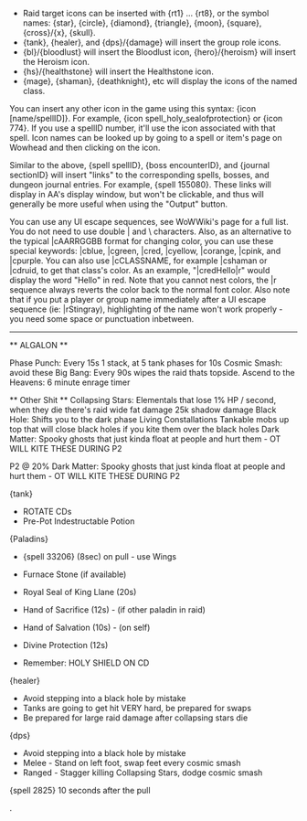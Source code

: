 
- Raid target icons can be inserted with {rt1} ... {rt8}, or the symbol names: {star}, {circle}, {diamond}, {triangle}, {moon}, {square}, {cross}/{x}, {skull}.
- {tank}, {healer}, and {dps}/{damage} will insert the group role icons.
- {bl}/{bloodlust} will insert the Bloodlust icon, {hero}/{heroism} will insert the Heroism icon.
- {hs}/{healthstone} will insert the Healthstone icon.
- {mage}, {shaman}, {deathknight}, etc will display the icons of the named class.

You can insert any other icon in the game using this syntax: {icon [name/spellID]}. For example, {icon spell_holy_sealofprotection} or {icon 774}. If you use a spellID number, it'll use the icon associated with that spell. Icon names can be looked up by going to a spell or item's page on Wowhead and then clicking on the icon.

Similar to the above, {spell spellID}, {boss encounterID}, and {journal sectionID} will insert "links" to the corresponding spells, bosses, and dungeon journal entries. For example, {spell 155080}. These links will display in AA's display window, but won't be clickable, and thus will generally be more useful when using the "Output" button.

You can use any UI escape sequences, see WoWWiki's page for a full list. You do not need to use double | and \ characters. Also, as an alternative to the typical |cAARRGGBB format for changing color, you can use these special keywords: |cblue, |cgreen, |cred, |cyellow, |corange, |cpink, and |cpurple. You can also use |cCLASSNAME, for example |cshaman or |cdruid, to get that class's color. As an example, "|credHello|r" would display the word "Hello" in red. Note that you cannot nest colors, the |r sequence always reverts the color back to the normal font color. Also note that if you put a player or group name immediately after a UI escape sequence (ie: |rStingray), highlighting of the name won't work properly - you need some space or punctuation inbetween.


--- 


** ALGALON **

Phase Punch:    Every 15s 1 stack, at 5 tank phases for 10s
Cosmic Smash:    avoid these
Big Bang:    Every 90s wipes the raid thats topside. 
Ascend to the Heavens:    6 minute enrage timer
    
** Other Shit ** 
Collapsing Stars:    Elementals that lose 1% HP / second, when they die there's raid wide fat damage 25k shadow damage
Black Hole:    Shifts you to the dark phase
Living Constallations    Tankable mobs up top that will close black holes if you kite them over the black holes
Dark Matter:    Spooky ghosts that just kinda float at people and hurt them - OT WILL KITE THESE DURING P2

P2 @ 20%
Dark Matter:    Spooky ghosts that just kinda float at people and hurt them - OT WILL KITE THESE DURING P2

{tank}
- ROTATE CDs
- Pre-Pot Indestructable Potion

{Paladins} 

- {spell 33206} (8sec) on pull - use Wings
- Furnace Stone (if available)
- Royal Seal of King Llane (20s)
- Hand of Sacrifice (12s) -  (if other paladin in raid)
- Hand of Salvation (10s) -  (on self)
- Divine Protection (12s) 

- Remember: HOLY SHIELD ON CD

{healer}
- Avoid stepping into a black hole by mistake
- Tanks are going to get hit VERY hard, be prepared for swaps
- Be prepared for large raid damage after collapsing stars die

{dps}
- Avoid stepping into a black hole by mistake
- Melee - Stand on left foot, swap feet every cosmic smash
- Ranged - Stagger killing Collapsing Stars, dodge cosmic smash


{spell 2825} 10 seconds after the pull

.

